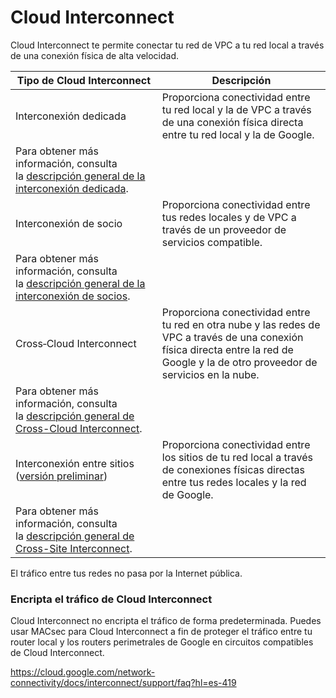 # Cloud Interconnect

Cloud Interconnect te permite conectar tu red de VPC a tu red local a través de una conexión física de alta velocidad.

| Tipo de Cloud Interconnect | Descripción |
| --- | --- |
| Interconexión dedicada | Proporciona conectividad entre tu red local y la de VPC a través de una conexión física directa entre tu red local y la de Google.
Para obtener más información, consulta la [descripción general de la interconexión dedicada](https://cloud.google.com/network-connectivity/docs/interconnect/concepts/dedicated-overview?hl=es-419). |
| Interconexión de socio | Proporciona conectividad entre tus redes locales y de VPC a través de un proveedor de servicios compatible.
Para obtener más información, consulta la [descripción general de la interconexión de socios](https://cloud.google.com/network-connectivity/docs/interconnect/concepts/partner-overview?hl=es-419). |
| Cross‑Cloud Interconnect | Proporciona conectividad entre tu red en otra nube y las redes de VPC a través de una conexión física directa entre la red de Google y la de otro proveedor de servicios en la nube.
Para obtener más información, consulta la [descripción general de Cross-Cloud Interconnect](https://cloud.google.com/network-connectivity/docs/interconnect/concepts/cci-overview?hl=es-419). |
| Interconexión entre sitios ([versión preliminar](https://cloud.google.com/products?hl=es-419#product-launch-stages)) | Proporciona conectividad entre los sitios de tu red local a través de conexiones físicas directas entre tus redes locales y la red de Google.
Para obtener más información, consulta la [descripción general de Cross-Site Interconnect](https://cloud.google.com/network-connectivity/docs/interconnect/concepts/cross-site-overview?hl=es-419). |

El tráfico entre tus redes no pasa por la Internet pública.

### Encripta el tráfico de Cloud Interconnect

Cloud Interconnect no encripta el tráfico de forma predeterminada. Puedes usar MACsec para Cloud Interconnect a fin de proteger el tráfico entre tu router local y los routers perimetrales de Google en circuitos compatibles de Cloud Interconnect.

https://cloud.google.com/network-connectivity/docs/interconnect/support/faq?hl=es-419